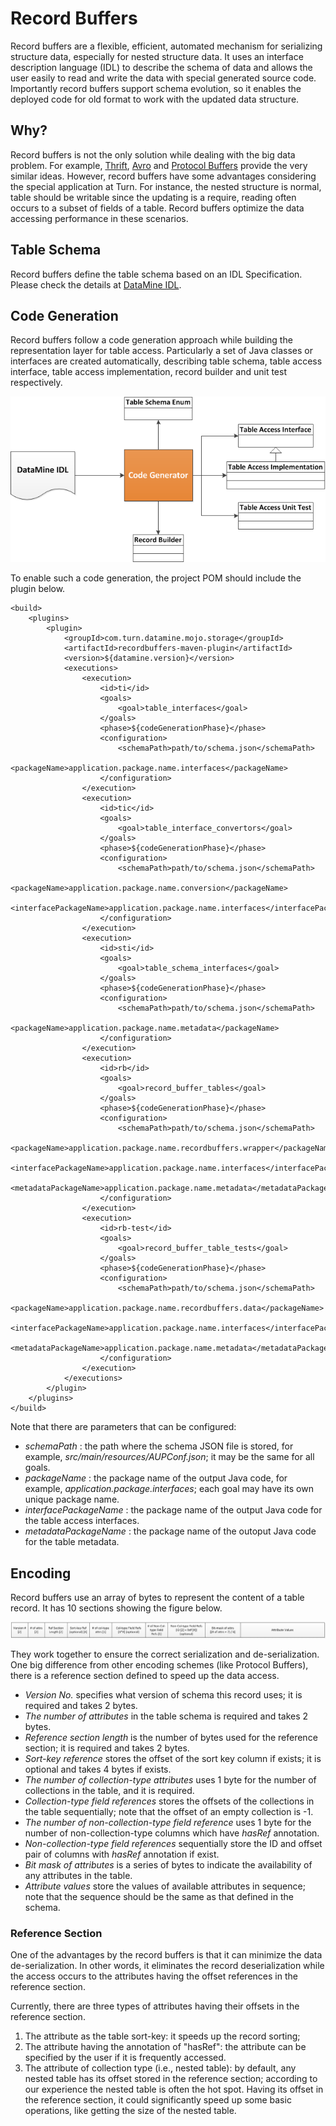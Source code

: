 # Record Buffers

Record buffers are a flexible, efficient, automated mechanism for serializing structure data, especially for nested structure data. It uses an interface description language (IDL) to describe the schema of data and allows the user easily to read and write the data with special generated source code. Importantly record buffers support schema evolution, so it enables the deployed code for old format to work with the updated data structure.

## Why?

Record buffers is not the only solution while dealing with the big data problem. For example, [Thrift](https://thrift.apache.org/), [Avro](http://avro.apache.org/) and [Protocol Buffers](https://code.google.com/p/protobuf/) provide the very similar ideas. However, record buffers have some advantages considering the special application at Turn. For instance, the nested structure is normal, table should be writable since the updating is a require, reading often occurs to a subset of fields of a table. Record buffers optimize the data accessing performance in these scenarios. 


## Table Schema

Record buffers define the table schema based on an IDL Specification. Please check the details at [DataMine IDL](../doc/DataMine_IDL.md).

## Code Generation
<a name="code_generation"></a>

Record buffers follow a code generation approach while building the representation layer for table access. Particularly a set of Java classes or interfaces are created automatically, describing table schema, table access interface, table access implementation, record builder and unit test respectively. 

<img float="center" src="./doc/res/code_gen.png" width="" height="" border="0" alt="">

To enable such a code generation, the project POM should include the plugin below. 

	<build>
		<plugins>
			<plugin>
				<groupId>com.turn.datamine.mojo.storage</groupId>
				<artifactId>recordbuffers-maven-plugin</artifactId>
				<version>${datamine.version}</version>
				<executions>
					<execution>
						<id>ti</id>
						<goals>
							<goal>table_interfaces</goal>
						</goals>
						<phase>${codeGenerationPhase}</phase>
						<configuration>
							<schemaPath>path/to/schema.json</schemaPath>				
							<packageName>application.package.name.interfaces</packageName>
						</configuration>
					</execution>
					<execution>
						<id>tic</id>
						<goals>
							<goal>table_interface_convertors</goal>
						</goals>
						<phase>${codeGenerationPhase}</phase>
						<configuration>
							<schemaPath>path/to/schema.json</schemaPath>
							<packageName>application.package.name.conversion</packageName>
							<interfacePackageName>application.package.name.interfaces</interfacePackageName>
						</configuration>
					</execution>
					<execution>
						<id>sti</id>
						<goals>
							<goal>table_schema_interfaces</goal>
						</goals>
						<phase>${codeGenerationPhase}</phase>
						<configuration>
							<schemaPath>path/to/schema.json</schemaPath>
							<packageName>application.package.name.metadata</packageName>
						</configuration>
					</execution>
					<execution>
						<id>rb</id>
						<goals>
							<goal>record_buffer_tables</goal>
						</goals>
						<phase>${codeGenerationPhase}</phase>
						<configuration>
							<schemaPath>path/to/schema.json</schemaPath>
							<packageName>application.package.name.recordbuffers.wrapper</packageName>
							<interfacePackageName>application.package.name.interfaces</interfacePackageName>
							<metadataPackageName>application.package.name.metadata</metadataPackageName>
						</configuration>
					</execution>
					<execution>
						<id>rb-test</id>
						<goals>
							<goal>record_buffer_table_tests</goal>
						</goals>
						<phase>${codeGenerationPhase}</phase>
						<configuration>
							<schemaPath>path/to/schema.json</schemaPath>
							<packageName>application.package.name.recordbuffers.data</packageName>
							<interfacePackageName>application.package.name.interfaces</interfacePackageName>
							<metadataPackageName>application.package.name.metadata</metadataPackageName>
						</configuration>
					</execution>
				</executions>
			</plugin>
		</plugins>
	</build>
		

Note that there are parameters that can be configured:

- *schemaPath* : the path where the schema JSON file is stored, for example, *src/main/resources/AUPConf.json*; it may be the same for all goals.
- *packageName* : the package name of the output Java code, for example, *application.package.interfaces*; each goal may have its own unique package name. 
- *interfacePackageName* : the package name of the output Java code for the table access interfaces.
- *metadataPackageName* : the package name of the outoput Java code for the table metadata.

## Encoding

Record buffers use an array of bytes to represent the content of a table record. It has 10 sections showing the figure below. 

<img float="center" src="./doc/res/record_buf.png" width="" height="" border="0" alt="">

They work together to ensure the correct serialization and de-serialization. One big difference from other encoding schemes (like Protocol Buffers), there is a reference section defined to speed up the data access. 

- *Version No.* specifies what version of schema this record uses; it is required and takes 2 bytes.
- *The number of attributes* in the table schema is required and takes 2 bytes.
- *Reference section length* is the number of bytes used for the reference section; it is required and takes 2 bytes. 
- *Sort-key reference* stores the offset of the sort key column if exists; it is optional and takes 4 bytes if exists. 
- *The number of collection-type attributes* uses 1 byte for the number of collections in the table, and it is required.
- *Collection-type field references* stores the offsets of the collections in the table sequentially; note that the offset of an empty collection is -1.
- *The number of non-collection-type field reference* uses 1 byte for the number of non-collection-type columns which have *hasRef* annotation.
- *Non-collection-type field references* sequentially store the ID and offset pair of columns with *hasRef* annotation if exist. 
- *Bit mask of attributes* is a series of bytes to indicate the availability of any attributes in the table. 
- *Attribute values* store the values of available attributes in sequence; note that the sequence should be the same as that defined in the schema. 

### Reference Section

One of the advantages by the record buffers is that it can minimize the data de-serialization. In other words, it eliminates the record deserialization while the access occurs to the attributes having the offset references in the reference section.

Currently, there are three types of attributes having their offsets in the reference section. 

1. The attribute as the table sort-key: it speeds up the record sorting;
2. The attribute having the annotation of "hasRef": the attribute can be specified by the user if it is frequently accessed.
3. The attribute of collection type (i.e., nested table): by default, any nested table has its offset stored in the reference section; according to our experience the nested table is often the hot spot. Having its offset in the reference section, it could significantly speed up some basic operations, like getting the size of the nested table. 
